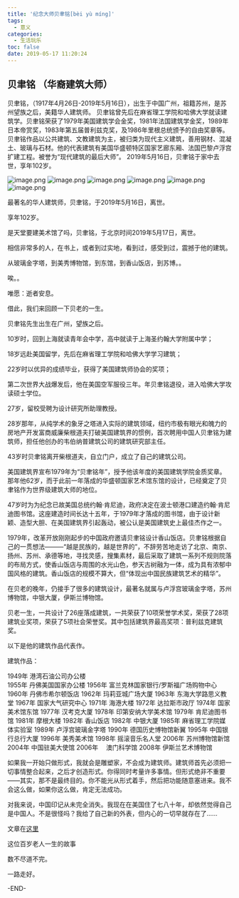 ```yaml
---
title: '纪念大师贝聿铭[bèi yù míng]'
tags:
  - 意义
categories:
  - 生活玩乐
toc: false
date: 2019-05-17 11:20:24
---
```


## 贝聿铭 （华裔建筑大师）

贝聿铭，（1917年4月26日-2019年5月16日），出生于中国广州，祖籍苏州，是苏州望族之后，美籍华人建筑师。
贝聿铭曾先后在麻省理工学院和哈佛大学就读建筑学。贝聿铭荣获了1979年美国建筑学会金奖，1981年法国建筑学金奖，1989年日本帝赏奖，1983年第五届普利兹克奖，及1986年里根总统颁予的自由奖章等。
贝聿铭作品以公共建筑、文教建筑为主，被归类为现代主义建筑，善用钢材、混凝土、玻璃与石材。他的代表建筑有美国华盛顿特区国家艺廊东厢、法国巴黎卢浮宫扩建工程。被誉为“现代建筑的最后大师”。
2019年5月16日，贝聿铭于家中去世，享年102岁。
<!-- more -->
![image.png](http://blogimage.houjiyi.com/FkHOooX7YRfFK2DrijiWqkCJyFKr)
![image.png](http://blogimage.houjiyi.com/Fr8PqM-8sqPhqLgLIZ-mKhQjW3SK)
![image.png](http://blogimage.houjiyi.com/FgIQSA5H1NNDjEXXoGiAS-qPGzMp)
![image.png](http://blogimage.houjiyi.com/FkujD4ESxnxAk-NENVSZYsOLPh48)
![image.png](http://blogimage.houjiyi.com/Flp-LlPkdPQdeVHtY2UfrmISrNpN)
![image.png](http://blogimage.houjiyi.com/FmOa8cUrhLkcKe4Ay-KYXeyK4dGX)


最著名的华人建筑师，贝聿铭，于2019年5月16日，离世。

享年102岁。



是天堂要建美术馆了吗，贝聿铭，于北京时间2019年5月17日，离世。

相信非常多的人，在书上，或者到过实地，看到过，感受到过，震撼于他的建筑。

从玻璃金字塔，到美秀博物馆，到东馆，到香山饭店，到苏博。。

唉。。

唯愿：逝者安息。

借此，我们来回顾一下贝老的一生。





贝聿铭先生出生在广州，望族之后。

10岁时，回到上海就读青年会中学，高中就读于上海圣约翰大学附属中学；

18岁远赴美国留学，先后在麻省理工学院和哈佛大学学习建筑；

22岁时以优异的成绩毕业，获得了美国建筑师协会的奖项；

第二次世界大战爆发后，他在美国空军服役三年。年贝聿铭退役，进入哈佛大学攻读硕士学位。

27岁，留校受聘为设计研究所助理教授。 

28岁那年，从纯学术的象牙之塔进入实际的建筑领域，纽约市极有眼光和魄力的房地产开发富商威廉柴根道夫打破美国建筑界的惯例，首次聘用中国人贝聿铭为建筑师，担任他创办的韦伯纳普建筑公司的建筑研究部主任。

43岁时贝聿铭离开柴根道夫，自立门户，成立了自己的建筑公司。

美国建筑界宣布1979年为“贝聿铭年”，授予他该年度的美国建筑学院金质奖章。那年他62岁，而于此前一年落成的华盛顿国家艺术馆东馆的设计，已经奠定了贝聿铭作为世界级建筑大师的地位。

47岁时为为纪念已故美国总统约翰·肯尼迪，政府决定在波士顿港口建造约翰·肯尼迪图书馆。这座建造时间长达十五年，于1979年才落成的图书馆，由于设计新颖、造型大胆、在美国建筑界引起轰动，被公认是美国建筑史上最佳杰作之一。

1979年，改革开放刚刚起步的中国政府邀请贝聿铭设计香山饭店。贝聿铭根据自己的一贯想法———“越是民族的，越是世界的”，不辞劳苦地走访了北京、南京、扬州、苏州、承德等地，寻找灵感，搜集素材，最后采取了建筑一系列不规则院落的布局方式，使香山饭店与周围的水光山色，参天古树融为一体，成为具有浓郁中国风格的建筑。香山饭店的规模不算大，但“体现出中国民族建筑艺术的精华”。

在贝老的晚年，仍接手了很多的建筑设计，最著名就属与卢浮宫玻璃金字塔，苏州博物馆，中银大厦，伊斯兰博物馆。

贝老一生，一共设计了26座落成建筑，一共荣获了10项荣誉学术奖，荣获了28项建筑业奖项，荣获了5项社会荣誉奖。其中包括建筑界最高奖项：普利兹克建筑奖。

以下是他的建筑作品代表作。

建筑作品：

1949年   港湾石油公司办公楼　    
1955年   丹佛美国国家办公楼
1956年   富兰克林国家银行/罗斯福广场购物中心    
1960年   丹佛市希尔顿饭店
1962年   玛莉亚城广场大厦
1963年   东海大学路思义教堂
1967年   国家大气研究中心
1971年   海港大楼
1972年   达拉斯市政厅
1974年   国家美术馆东馆
1977年   汉考克大厦
1978年   印第安纳大学美术馆
1979年   肯尼迪图书馆
1981年   摩根大楼
1982年   香山饭店
1982年   中银大厦
1985年   麻省理工学院媒体实验室
1989年   卢浮宫玻璃金字塔
1990年   德国历史博物馆新翼
1995年   中国银行总行大厦
1996年   美秀美术馆
1998年   摇滚音乐名人堂
2006年   苏州博物馆新馆
2004年   中国驻美大使馆
2006年　 澳门科学馆
2008年   伊斯兰艺术博物馆


如果我一开始只做形式，我就会是雕塑家，不会成为建筑师。建筑师首先必须把一切事情整合起来，之后才创造形式。你得同时考量许多事情。但形式绝非不重要——其实，那不是最终目的。你不能光从形式着手，然后把功能随意塞进来。我不会这么做，如果你这么做，肯定无法成功。

对我来说，中国印记从未完全消失。我现在在美国住了七八十年，却依然觉得自己是中国人。不是很怪吗？我给了自己新的外表，但内心的一切早就存在了......


文章在[这里](https://mp.weixin.qq.com/s/jrTYUI3Z_gTVDAtnTc7xQw)


这位百岁老人一生的故事

数不尽道不完。

一路走好。



-END-
